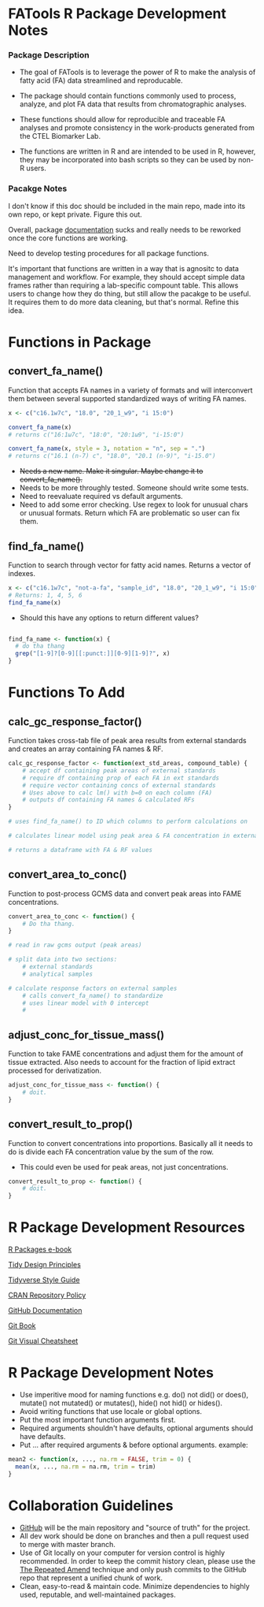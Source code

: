 # **FATools R Package Development Notes**

### Package Description

* The goal of FATools is to leverage the power of R to make the analysis of fatty acid (FA) data streamlined and reproducable.

* The package should contain functions commonly used to process, analyze, and plot FA data that results from chromatographic analyses. 

* These functions should allow for reproducible and traceable FA analyses and promote consistency in the work-products generated from the CTEL Biomarker Lab. 

* The functions are written in R and are intended to be used in R, however, they may be incorporated into bash scripts so they can be used by non-R users. 

### Pacakge Notes

I don't know if this doc should be included in the main repo, made into its own repo, or kept private. Figure this out. 

Overall, package [documentation](https://style.tidyverse.org/documentation.html) sucks and really needs to be reworked once the core functions are working. 

Need to develop testing procedures for all package functions.

It's important that functions are written in a way that is agnositc to data management and workflow. For example, they should accept simple data frames rather than requiring a lab-specific compount table. This allows users to change how they do thing, but still allow the pacakge to be useful. It requires them to do more data cleaning, but that's normal. Refine this idea.

# **Functions in Package**

## convert_fa_name()

Function that accepts FA names in a variety of formats and will interconvert them between several supported standardized ways of writing FA names.

```r
x <- c("c16.1w7c", "18.0", "20_1_w9", "i 15:0")

convert_fa_name(x)
# returns c("16:1ω7c", "18:0", "20:1ω9", "i-15:0")

convert_fa_name(x, style = 3, notation = "n", sep = ".")
# returns c("16.1 (n-7) c", "18.0", "20.1 (n-9)", "i-15.0")
```

* ~~Needs a new name. Make it singular. Maybe change it to convert_fa_name().~~
* Needs to be more throughly tested. Someone should write some tests. 
* Need to reevaluate required vs default arguments.
* Need to add some error checking. Use regex to look for unusual chars or unusual formats. Return which FA are problematic so user can fix them. 

## find_fa_name()

Function to search through vector for fatty acid names. Returns a vector of indexes.

```r
x <- c("c16.1w7c", "not-a-fa", "sample_id", "18.0", "20_1_w9", "i 15:0")
# Returns: 1, 4, 5, 6
find_fa_name(x)
```

* Should this have any options to return different values?

```r

find_fa_name <- function(x) {
  # do tha thang
  grep("[1-9]?[0-9][[:punct:]][0-9][1-9]?", x)
}

```

# **Functions To Add**

## calc_gc_response_factor()

Function takes cross-tab file of peak area results from external standards and creates an array containing FA names & RF. 

```r
calc_gc_response_factor <- function(ext_std_areas, compound_table) {
    # accept df containing peak areas of external standards
    # require df containing prop of each FA in ext standards
    # require vector containing concs of external standards
    # Uses above to calc lm() with b=0 on each column (FA)
    # outputs df containing FA names & calculated RFs
}

# uses find_fa_name() to ID which columns to perform calculations on 

# calculates linear model using peak area & FA concentration in external standard to calculate instrument response factors. 

# returns a dataframe with FA & RF values
```

## convert_area_to_conc()
Function to post-process GCMS data and convert peak areas into FAME concentrations.

```r
convert_area_to_conc <- function() {
    # Do tha thang.
}

# read in raw gcms output (peak areas)

# split data into two sections:
    # external standards
    # analytical samples

# calculate response factors on external samples
    # calls convert_fa_name() to standardize
    # uses linear model with 0 intercept
    # 
```

## adjust_conc_for_tissue_mass()
Function to take FAME concentrations and adjust them for the amount of tissue extracted. Also needs to account for the fraction of lipid extract processed for derivatization. 

```r
adjust_conc_for_tissue_mass <- function() {
    # doit.
}
```

## convert_result_to_prop()
Function to convert concentrations into proportions. Basically all it needs to do is divide each FA concentration value by the sum of the row.

* This could even be used for peak areas, not just concentrations. 

```r
convert_result_to_prop <- function() {
    # doit.
}
```

# **R Package Development Resources**

[R Packages e-book](https://r-pkgs.org/whole-game.html)

[Tidy Design Principles](https://design.tidyverse.org/)

[Tidyverse Style Guide](https://style.tidyverse.org/functions.html)

[CRAN Repository Policy](https://cran.r-project.org/)

[GitHub Documentation](https://docs.github.com/en/get-started)

[Git Book](https://git-scm.com/book/en/v2)

[Git Visual Cheatsheet](https://ndpsoftware.com/git-cheatsheet.html#loc=workspace;)


# **R Package Development Notes**

* Use imperitive mood for naming functions e.g. do() not did() or does(), mutate() not mutated() or mutates(), hide() not hid() or hides().
* Avoid writing functions that use locale or global options.
* Put the most important function arguments first.
* Required arguments shouldn't have defaults, optional arguments should have defaults. 
*  Put ... after required arguments & before optional arguments. example:
```r
mean2 <- function(x, ..., na.rm = FALSE, trim = 0) {
  mean(x, ..., na.rm = na.rm, trim = trim)
}
```

# **Collaboration Guidelines**

* [GitHub](https://github.com/miketommus/FATools) will be the main repository and "source of truth" for the project.
* All dev work should be done on branches and then a pull request used to merge with master branch. 
* Use of Git locally on your computer for version control is highly recommended. In order to keep the commit history clean, please use the [The Repeated Amend](https://happygitwithr.com/repeated-amend) technique and only push commits to the GitHub repo that represent a unified chunk of work. 
* Clean, easy-to-read & maintain code. Minimize dependencies to highly used, reputable, and well-maintained packages.




